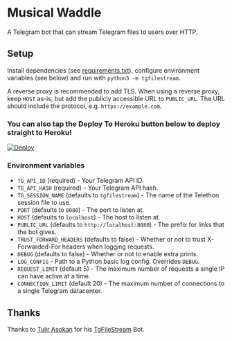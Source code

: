 # Musical Waddle

A Telegram bot that can stream Telegram files to users over HTTP.

## Setup
Install dependencies (see [requirements.txt](/requirements.txt)), configure
environment variables (see below) and run with `python3 -m tgfilestream`.

A reverse proxy is recommended to add TLS. When using a reverse proxy, keep
`HOST` as-is, but add the publicly accessible URL to `PUBLIC_URL`. The URL
should include the protocol, e.g. `https://example.com`.

### You can also tap the Deploy To Heroku button below to deploy straight to Heroku!

[![Deploy](https://www.herokucdn.com/deploy/button.svg)](https://heroku.com/deploy?template=https://github.com/puisher88/musical-waddle/tree/master)

### Environment variables
* `TG_API_ID` (required) - Your Telegram API ID.
* `TG_API_HASH` (required) - Your Telegram API hash.
* `TG_SESSION_NAME` (defaults to `tgfilestream`) - The name of the Telethon session file to use.
* `PORT` (defaults to `8080`) - The port to listen at.
* `HOST` (defaults to `localhost`) - The host to listen at.
* `PUBLIC_URL` (defaults to `http://localhost:8080`) - The prefix for links that the bot gives.
* `TRUST_FORWARD_HEADERS` (defaults to false) - Whether or not to trust X-Forwarded-For headers when logging requests.
* `DEBUG` (defaults to false) - Whether or not to enable extra prints.
* `LOG_CONFIG` - Path to a Python basic log config. Overrides `DEBUG`.
* `REQUEST_LIMIT` (default 5) - The maximum number of requests a single IP can have active at a time.
* `CONNECTION_LIMIT` (default 20) - The maximum number of connections to a single Telegram datacenter.

## Thanks

Thanks to [Tulir Asokan](https://github.com/tulir "Tulir Asokan") for his [TgFileStream](https://github.com/tulir/tgfilestream "TgFileStream") Bot.
